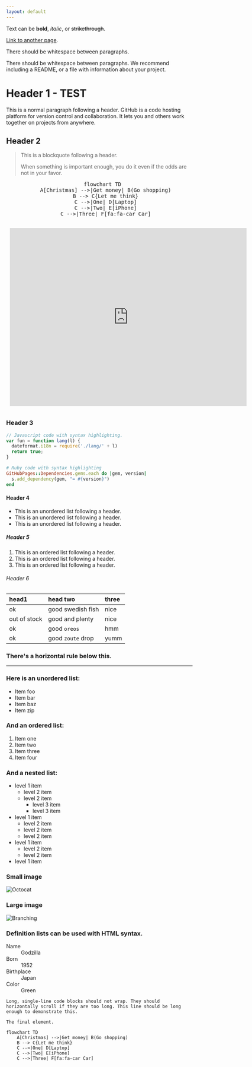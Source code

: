 ```yaml
---
layout: default
---
```


Text can be **bold**, _italic_, or ~~strikethrough~~.

[Link to another page](./another-page.html).

There should be whitespace between paragraphs.

There should be whitespace between paragraphs. We recommend including a README, or a file with information about your project.

# Header 1 - TEST

This is a normal paragraph following a header. GitHub is a code hosting platform for version control and collaboration. It lets you and others work together on projects from anywhere.

## Header 2

> This is a blockquote following a header.
>
> When something is important enough, you do it even if the odds are not in your favor.

<html lang="en">
  <body> <center>
    <pre class="mermaid">
  flowchart TD
    A[Christmas] -->|Get money| B(Go shopping)
    B --> C{Let me think}
    C -->|One| D[Laptop]
    C -->|Two| E[iPhone]
    C -->|Three| F[fa:fa-car Car]
    </pre>
    <script type="module">
      import mermaid from 'https://cdn.jsdelivr.net/npm/mermaid@10/dist/mermaid.esm.min.mjs';
    </script>
    </center>
  </body>
</html>

<html lang="en">
  <body> <center>
    <div style="width: 640px; height: 480px; margin: 10px; position: relative;"><iframe allowfullscreen frameborder="0" style="width:640px; height:480px" src="https://lucid.app/documents/embedded/d370457a-4d41-4935-bf6a-dcdd86ac9a92" id="7l9ObRQ3o4IZ"></iframe></div>
    </center>
  </body>
</html>

<div class="mxgraph" style="max-width:100%;border:1px solid transparent;" data-mxgraph="{&quot;highlight&quot;:&quot;#0000ff&quot;,&quot;nav&quot;:true,&quot;resize&quot;:true,&quot;toolbar&quot;:&quot;zoom layers tags lightbox&quot;,&quot;edit&quot;:&quot;_blank&quot;,&quot;xml&quot;:&quot;&lt;mxfile host=\&quot;app.diagrams.net\&quot; modified=\&quot;2023-04-15T07:37:58.607Z\&quot; agent=\&quot;Mozilla/5.0 (Windows NT 10.0; Win64; x64) AppleWebKit/537.36 (KHTML, like Gecko) Chrome/112.0.0.0 Safari/537.36\&quot; etag=\&quot;I_ymGwP9hc5M88X2IAPn\&quot; version=\&quot;21.1.8\&quot; type=\&quot;github\&quot;&gt;\n  &lt;diagram name=\&quot;Page-1\&quot; id=\&quot;c7488fd3-1785-93aa-aadb-54a6760d102a\&quot;&gt;\n    &lt;mxGraphModel dx=\&quot;537\&quot; dy=\&quot;947\&quot; grid=\&quot;1\&quot; gridSize=\&quot;10\&quot; guides=\&quot;1\&quot; tooltips=\&quot;1\&quot; connect=\&quot;1\&quot; arrows=\&quot;1\&quot; fold=\&quot;1\&quot; page=\&quot;1\&quot; pageScale=\&quot;1\&quot; pageWidth=\&quot;1100\&quot; pageHeight=\&quot;850\&quot; background=\&quot;none\&quot; math=\&quot;0\&quot; shadow=\&quot;0\&quot;&gt;\n      &lt;root&gt;\n        &lt;mxCell id=\&quot;0\&quot; /&gt;\n        &lt;mxCell id=\&quot;1\&quot; parent=\&quot;0\&quot; /&gt;\n        &lt;mxCell id=\&quot;2b4e8129b02d487f-1\&quot; value=\&quot;Pool\&quot; style=\&quot;swimlane;html=1;childLayout=stackLayout;horizontal=1;startSize=20;horizontalStack=0;rounded=0;shadow=0;labelBackgroundColor=none;strokeWidth=1;fontFamily=Verdana;fontSize=8;align=center;\&quot; parent=\&quot;1\&quot; vertex=\&quot;1\&quot;&gt;\n          &lt;mxGeometry x=\&quot;180\&quot; y=\&quot;70\&quot; width=\&quot;680\&quot; height=\&quot;470\&quot; as=\&quot;geometry\&quot; /&gt;\n        &lt;/mxCell&gt;\n        &lt;mxCell id=\&quot;2b4e8129b02d487f-2\&quot; value=\&quot;Lane 1\&quot; style=\&quot;swimlane;html=1;startSize=20;horizontal=0;\&quot; parent=\&quot;2b4e8129b02d487f-1\&quot; vertex=\&quot;1\&quot;&gt;\n          &lt;mxGeometry y=\&quot;20\&quot; width=\&quot;680\&quot; height=\&quot;150\&quot; as=\&quot;geometry\&quot; /&gt;\n        &lt;/mxCell&gt;\n        &lt;mxCell id=\&quot;2b4e8129b02d487f-18\&quot; style=\&quot;edgeStyle=orthogonalEdgeStyle;rounded=0;html=1;labelBackgroundColor=none;startArrow=none;startFill=0;startSize=5;endArrow=classicThin;endFill=1;endSize=5;jettySize=auto;orthogonalLoop=1;strokeWidth=1;fontFamily=Verdana;fontSize=8\&quot; parent=\&quot;2b4e8129b02d487f-2\&quot; source=\&quot;2b4e8129b02d487f-5\&quot; target=\&quot;2b4e8129b02d487f-6\&quot; edge=\&quot;1\&quot;&gt;\n          &lt;mxGeometry relative=\&quot;1\&quot; as=\&quot;geometry\&quot; /&gt;\n        &lt;/mxCell&gt;\n        &lt;mxCell id=\&quot;2b4e8129b02d487f-5\&quot; value=\&quot;\&quot; style=\&quot;ellipse;whiteSpace=wrap;html=1;rounded=0;shadow=0;labelBackgroundColor=none;strokeWidth=1;fontFamily=Verdana;fontSize=8;align=center;\&quot; parent=\&quot;2b4e8129b02d487f-2\&quot; vertex=\&quot;1\&quot;&gt;\n          &lt;mxGeometry x=\&quot;60\&quot; y=\&quot;60\&quot; width=\&quot;30\&quot; height=\&quot;30\&quot; as=\&quot;geometry\&quot; /&gt;\n        &lt;/mxCell&gt;\n        &lt;mxCell id=\&quot;2b4e8129b02d487f-6\&quot; value=\&quot;\&quot; style=\&quot;rounded=1;whiteSpace=wrap;html=1;shadow=0;labelBackgroundColor=none;strokeWidth=1;fontFamily=Verdana;fontSize=8;align=center;\&quot; parent=\&quot;2b4e8129b02d487f-2\&quot; vertex=\&quot;1\&quot;&gt;\n          &lt;mxGeometry x=\&quot;120\&quot; y=\&quot;56.49999999999997\&quot; width=\&quot;70\&quot; height=\&quot;37\&quot; as=\&quot;geometry\&quot; /&gt;\n        &lt;/mxCell&gt;\n        &lt;mxCell id=\&quot;2b4e8129b02d487f-20\&quot; style=\&quot;edgeStyle=orthogonalEdgeStyle;rounded=0;html=1;labelBackgroundColor=none;startArrow=none;startFill=0;startSize=5;endArrow=classicThin;endFill=1;endSize=5;jettySize=auto;orthogonalLoop=1;strokeWidth=1;fontFamily=Verdana;fontSize=8\&quot; parent=\&quot;2b4e8129b02d487f-2\&quot; source=\&quot;2b4e8129b02d487f-7\&quot; target=\&quot;2b4e8129b02d487f-8\&quot; edge=\&quot;1\&quot;&gt;\n          &lt;mxGeometry relative=\&quot;1\&quot; as=\&quot;geometry\&quot; /&gt;\n        &lt;/mxCell&gt;\n        &lt;mxCell id=\&quot;2b4e8129b02d487f-7\&quot; value=\&quot;\&quot; style=\&quot;rounded=1;whiteSpace=wrap;html=1;shadow=0;labelBackgroundColor=none;strokeWidth=1;fontFamily=Verdana;fontSize=8;align=center;\&quot; parent=\&quot;2b4e8129b02d487f-2\&quot; vertex=\&quot;1\&quot;&gt;\n          &lt;mxGeometry x=\&quot;230\&quot; y=\&quot;56.49999999999997\&quot; width=\&quot;70\&quot; height=\&quot;37\&quot; as=\&quot;geometry\&quot; /&gt;\n        &lt;/mxCell&gt;\n        &lt;mxCell id=\&quot;2b4e8129b02d487f-8\&quot; value=\&quot;\&quot; style=\&quot;ellipse;whiteSpace=wrap;html=1;rounded=0;shadow=0;labelBackgroundColor=none;strokeWidth=2;fontFamily=Verdana;fontSize=8;align=center;\&quot; parent=\&quot;2b4e8129b02d487f-2\&quot; vertex=\&quot;1\&quot;&gt;\n          &lt;mxGeometry x=\&quot;330\&quot; y=\&quot;60\&quot; width=\&quot;30\&quot; height=\&quot;30\&quot; as=\&quot;geometry\&quot; /&gt;\n        &lt;/mxCell&gt;\n        &lt;mxCell id=\&quot;2b4e8129b02d487f-22\&quot; style=\&quot;edgeStyle=orthogonalEdgeStyle;rounded=0;html=1;entryX=0;entryY=0.5;labelBackgroundColor=none;startArrow=none;startFill=0;startSize=5;endArrow=classicThin;endFill=1;endSize=5;jettySize=auto;orthogonalLoop=1;strokeWidth=1;fontFamily=Verdana;fontSize=8\&quot; parent=\&quot;2b4e8129b02d487f-2\&quot; source=\&quot;2b4e8129b02d487f-9\&quot; target=\&quot;2b4e8129b02d487f-10\&quot; edge=\&quot;1\&quot;&gt;\n          &lt;mxGeometry relative=\&quot;1\&quot; as=\&quot;geometry\&quot; /&gt;\n        &lt;/mxCell&gt;\n        &lt;mxCell id=\&quot;2b4e8129b02d487f-9\&quot; value=\&quot;\&quot; style=\&quot;rounded=1;whiteSpace=wrap;html=1;shadow=0;labelBackgroundColor=none;strokeWidth=1;fontFamily=Verdana;fontSize=8;align=center;\&quot; parent=\&quot;2b4e8129b02d487f-2\&quot; vertex=\&quot;1\&quot;&gt;\n          &lt;mxGeometry x=\&quot;420\&quot; y=\&quot;56.49999999999997\&quot; width=\&quot;70\&quot; height=\&quot;37\&quot; as=\&quot;geometry\&quot; /&gt;\n        &lt;/mxCell&gt;\n        &lt;mxCell id=\&quot;2b4e8129b02d487f-23\&quot; style=\&quot;edgeStyle=orthogonalEdgeStyle;rounded=0;html=1;labelBackgroundColor=none;startArrow=none;startFill=0;startSize=5;endArrow=classicThin;endFill=1;endSize=5;jettySize=auto;orthogonalLoop=1;strokeWidth=1;fontFamily=Verdana;fontSize=8\&quot; parent=\&quot;2b4e8129b02d487f-2\&quot; source=\&quot;2b4e8129b02d487f-10\&quot; target=\&quot;2b4e8129b02d487f-11\&quot; edge=\&quot;1\&quot;&gt;\n          &lt;mxGeometry relative=\&quot;1\&quot; as=\&quot;geometry\&quot; /&gt;\n        &lt;/mxCell&gt;\n        &lt;mxCell id=\&quot;2b4e8129b02d487f-10\&quot; value=\&quot;\&quot; style=\&quot;shape=mxgraph.bpmn.shape;html=1;verticalLabelPosition=bottom;labelBackgroundColor=#ffffff;verticalAlign=top;perimeter=rhombusPerimeter;background=gateway;outline=none;symbol=parallelGw;rounded=1;shadow=0;strokeWidth=1;fontFamily=Verdana;fontSize=8;align=center;\&quot; parent=\&quot;2b4e8129b02d487f-2\&quot; vertex=\&quot;1\&quot;&gt;\n          &lt;mxGeometry x=\&quot;550\&quot; y=\&quot;60\&quot; width=\&quot;30\&quot; height=\&quot;30\&quot; as=\&quot;geometry\&quot; /&gt;\n        &lt;/mxCell&gt;\n        &lt;mxCell id=\&quot;2b4e8129b02d487f-11\&quot; value=\&quot;\&quot; style=\&quot;ellipse;whiteSpace=wrap;html=1;rounded=0;shadow=0;labelBackgroundColor=none;strokeWidth=2;fontFamily=Verdana;fontSize=8;align=center;\&quot; parent=\&quot;2b4e8129b02d487f-2\&quot; vertex=\&quot;1\&quot;&gt;\n          &lt;mxGeometry x=\&quot;610\&quot; y=\&quot;60\&quot; width=\&quot;30\&quot; height=\&quot;30\&quot; as=\&quot;geometry\&quot; /&gt;\n        &lt;/mxCell&gt;\n        &lt;mxCell id=\&quot;2b4e8129b02d487f-3\&quot; value=\&quot;Lane 2\&quot; style=\&quot;swimlane;html=1;startSize=20;horizontal=0;\&quot; parent=\&quot;2b4e8129b02d487f-1\&quot; vertex=\&quot;1\&quot;&gt;\n          &lt;mxGeometry y=\&quot;170\&quot; width=\&quot;680\&quot; height=\&quot;150\&quot; as=\&quot;geometry\&quot; /&gt;\n        &lt;/mxCell&gt;\n        &lt;mxCell id=\&quot;2b4e8129b02d487f-26\&quot; style=\&quot;edgeStyle=orthogonalEdgeStyle;rounded=0;html=1;labelBackgroundColor=none;startArrow=none;startFill=0;startSize=5;endArrow=classicThin;endFill=1;endSize=5;jettySize=auto;orthogonalLoop=1;strokeWidth=1;fontFamily=Verdana;fontSize=8\&quot; parent=\&quot;2b4e8129b02d487f-3\&quot; source=\&quot;2b4e8129b02d487f-12\&quot; target=\&quot;2b4e8129b02d487f-13\&quot; edge=\&quot;1\&quot;&gt;\n          &lt;mxGeometry relative=\&quot;1\&quot; as=\&quot;geometry\&quot; /&gt;\n        &lt;/mxCell&gt;\n        &lt;mxCell id=\&quot;2b4e8129b02d487f-12\&quot; value=\&quot;\&quot; style=\&quot;rounded=1;whiteSpace=wrap;html=1;shadow=0;labelBackgroundColor=none;strokeWidth=1;fontFamily=Verdana;fontSize=8;align=center;\&quot; parent=\&quot;2b4e8129b02d487f-3\&quot; vertex=\&quot;1\&quot;&gt;\n          &lt;mxGeometry x=\&quot;120\&quot; y=\&quot;49.99999999999996\&quot; width=\&quot;70\&quot; height=\&quot;37\&quot; as=\&quot;geometry\&quot; /&gt;\n        &lt;/mxCell&gt;\n        &lt;mxCell id=\&quot;2b4e8129b02d487f-13\&quot; value=\&quot;\&quot; style=\&quot;strokeWidth=1;html=1;shape=mxgraph.flowchart.decision;whiteSpace=wrap;rounded=1;shadow=0;labelBackgroundColor=none;fontFamily=Verdana;fontSize=8;align=center;\&quot; parent=\&quot;2b4e8129b02d487f-3\&quot; vertex=\&quot;1\&quot;&gt;\n          &lt;mxGeometry x=\&quot;250\&quot; y=\&quot;53.499999999999915\&quot; width=\&quot;30\&quot; height=\&quot;30\&quot; as=\&quot;geometry\&quot; /&gt;\n        &lt;/mxCell&gt;\n        &lt;mxCell id=\&quot;2b4e8129b02d487f-4\&quot; value=\&quot;Lane 3\&quot; style=\&quot;swimlane;html=1;startSize=20;horizontal=0;\&quot; parent=\&quot;2b4e8129b02d487f-1\&quot; vertex=\&quot;1\&quot;&gt;\n          &lt;mxGeometry y=\&quot;320\&quot; width=\&quot;680\&quot; height=\&quot;150\&quot; as=\&quot;geometry\&quot; /&gt;\n        &lt;/mxCell&gt;\n        &lt;mxCell id=\&quot;2b4e8129b02d487f-28\&quot; style=\&quot;edgeStyle=orthogonalEdgeStyle;rounded=0;html=1;labelBackgroundColor=none;startArrow=none;startFill=0;startSize=5;endArrow=classicThin;endFill=1;endSize=5;jettySize=auto;orthogonalLoop=1;strokeWidth=1;fontFamily=Verdana;fontSize=8;\&quot; parent=\&quot;2b4e8129b02d487f-4\&quot; source=\&quot;2b4e8129b02d487f-14\&quot; target=\&quot;2b4e8129b02d487f-15\&quot; edge=\&quot;1\&quot;&gt;\n          &lt;mxGeometry relative=\&quot;1\&quot; as=\&quot;geometry\&quot; /&gt;\n        &lt;/mxCell&gt;\n        &lt;mxCell id=\&quot;2b4e8129b02d487f-14\&quot; value=\&quot;\&quot; style=\&quot;rounded=1;whiteSpace=wrap;html=1;shadow=0;labelBackgroundColor=none;strokeWidth=1;fontFamily=Verdana;fontSize=8;align=center;\&quot; parent=\&quot;2b4e8129b02d487f-4\&quot; vertex=\&quot;1\&quot;&gt;\n          &lt;mxGeometry x=\&quot;230\&quot; y=\&quot;57.00000000000003\&quot; width=\&quot;70\&quot; height=\&quot;37\&quot; as=\&quot;geometry\&quot; /&gt;\n        &lt;/mxCell&gt;\n        &lt;mxCell id=\&quot;2b4e8129b02d487f-29\&quot; value=\&quot;Yes\&quot; style=\&quot;edgeStyle=orthogonalEdgeStyle;rounded=0;html=1;entryX=0;entryY=0.5;labelBackgroundColor=none;startArrow=none;startFill=0;startSize=5;endArrow=classicThin;endFill=1;endSize=5;jettySize=auto;orthogonalLoop=1;strokeWidth=1;fontFamily=Verdana;fontSize=8\&quot; parent=\&quot;2b4e8129b02d487f-4\&quot; source=\&quot;2b4e8129b02d487f-15\&quot; target=\&quot;2b4e8129b02d487f-16\&quot; edge=\&quot;1\&quot;&gt;\n          &lt;mxGeometry x=\&quot;-0.5006\&quot; y=\&quot;6\&quot; relative=\&quot;1\&quot; as=\&quot;geometry\&quot;&gt;\n            &lt;mxPoint as=\&quot;offset\&quot; /&gt;\n          &lt;/mxGeometry&gt;\n        &lt;/mxCell&gt;\n        &lt;mxCell id=\&quot;2b4e8129b02d487f-15\&quot; value=\&quot;\&quot; style=\&quot;strokeWidth=1;html=1;shape=mxgraph.flowchart.decision;whiteSpace=wrap;rounded=1;shadow=0;labelBackgroundColor=none;fontFamily=Verdana;fontSize=8;align=center;\&quot; parent=\&quot;2b4e8129b02d487f-4\&quot; vertex=\&quot;1\&quot;&gt;\n          &lt;mxGeometry x=\&quot;330\&quot; y=\&quot;60.500000000000064\&quot; width=\&quot;30\&quot; height=\&quot;30\&quot; as=\&quot;geometry\&quot; /&gt;\n        &lt;/mxCell&gt;\n        &lt;mxCell id=\&quot;2b4e8129b02d487f-30\&quot; style=\&quot;edgeStyle=orthogonalEdgeStyle;rounded=0;html=1;labelBackgroundColor=none;startArrow=none;startFill=0;startSize=5;endArrow=classicThin;endFill=1;endSize=5;jettySize=auto;orthogonalLoop=1;strokeColor=#000000;strokeWidth=1;fontFamily=Verdana;fontSize=8;fontColor=#000000;\&quot; parent=\&quot;2b4e8129b02d487f-4\&quot; source=\&quot;2b4e8129b02d487f-16\&quot; target=\&quot;2b4e8129b02d487f-17\&quot; edge=\&quot;1\&quot;&gt;\n          &lt;mxGeometry relative=\&quot;1\&quot; as=\&quot;geometry\&quot; /&gt;\n        &lt;/mxCell&gt;\n        &lt;mxCell id=\&quot;2b4e8129b02d487f-16\&quot; value=\&quot;\&quot; style=\&quot;shape=mxgraph.bpmn.shape;html=1;verticalLabelPosition=bottom;labelBackgroundColor=#ffffff;verticalAlign=top;perimeter=rhombusPerimeter;background=gateway;outline=none;symbol=parallelGw;rounded=1;shadow=0;strokeWidth=1;fontFamily=Verdana;fontSize=8;align=center;\&quot; parent=\&quot;2b4e8129b02d487f-4\&quot; vertex=\&quot;1\&quot;&gt;\n          &lt;mxGeometry x=\&quot;440\&quot; y=\&quot;60.500000000000064\&quot; width=\&quot;30\&quot; height=\&quot;30\&quot; as=\&quot;geometry\&quot; /&gt;\n        &lt;/mxCell&gt;\n        &lt;mxCell id=\&quot;2b4e8129b02d487f-17\&quot; value=\&quot;\&quot; style=\&quot;rounded=1;whiteSpace=wrap;html=1;shadow=0;labelBackgroundColor=none;strokeWidth=1;fontFamily=Verdana;fontSize=8;align=center;\&quot; parent=\&quot;2b4e8129b02d487f-4\&quot; vertex=\&quot;1\&quot;&gt;\n          &lt;mxGeometry x=\&quot;530\&quot; y=\&quot;57\&quot; width=\&quot;70\&quot; height=\&quot;37\&quot; as=\&quot;geometry\&quot; /&gt;\n        &lt;/mxCell&gt;\n        &lt;mxCell id=\&quot;2b4e8129b02d487f-24\&quot; style=\&quot;edgeStyle=orthogonalEdgeStyle;rounded=0;html=1;labelBackgroundColor=none;startArrow=none;startFill=0;startSize=5;endArrow=classicThin;endFill=1;endSize=5;jettySize=auto;orthogonalLoop=1;strokeWidth=1;fontFamily=Verdana;fontSize=8\&quot; parent=\&quot;2b4e8129b02d487f-1\&quot; source=\&quot;2b4e8129b02d487f-6\&quot; target=\&quot;2b4e8129b02d487f-12\&quot; edge=\&quot;1\&quot;&gt;\n          &lt;mxGeometry relative=\&quot;1\&quot; as=\&quot;geometry\&quot; /&gt;\n        &lt;/mxCell&gt;\n        &lt;mxCell id=\&quot;2b4e8129b02d487f-25\&quot; value=\&quot;No\&quot; style=\&quot;edgeStyle=orthogonalEdgeStyle;rounded=0;html=1;labelBackgroundColor=none;startArrow=none;startFill=0;startSize=5;endArrow=classicThin;endFill=1;endSize=5;jettySize=auto;orthogonalLoop=1;strokeWidth=1;fontFamily=Verdana;fontSize=8\&quot; parent=\&quot;2b4e8129b02d487f-1\&quot; source=\&quot;2b4e8129b02d487f-13\&quot; target=\&quot;2b4e8129b02d487f-7\&quot; edge=\&quot;1\&quot;&gt;\n          &lt;mxGeometry x=\&quot;-0.9364\&quot; y=\&quot;-15\&quot; relative=\&quot;1\&quot; as=\&quot;geometry\&quot;&gt;\n            &lt;mxPoint as=\&quot;offset\&quot; /&gt;\n          &lt;/mxGeometry&gt;\n        &lt;/mxCell&gt;\n        &lt;mxCell id=\&quot;2b4e8129b02d487f-27\&quot; value=\&quot;Yes\&quot; style=\&quot;edgeStyle=orthogonalEdgeStyle;rounded=0;html=1;labelBackgroundColor=none;startArrow=none;startFill=0;startSize=5;endArrow=classicThin;endFill=1;endSize=5;jettySize=auto;orthogonalLoop=1;strokeWidth=1;fontFamily=Verdana;fontSize=8\&quot; parent=\&quot;2b4e8129b02d487f-1\&quot; source=\&quot;2b4e8129b02d487f-13\&quot; target=\&quot;2b4e8129b02d487f-14\&quot; edge=\&quot;1\&quot;&gt;\n          &lt;mxGeometry x=\&quot;-0.8947\&quot; y=\&quot;15\&quot; relative=\&quot;1\&quot; as=\&quot;geometry\&quot;&gt;\n            &lt;mxPoint as=\&quot;offset\&quot; /&gt;\n          &lt;/mxGeometry&gt;\n        &lt;/mxCell&gt;\n        &lt;mxCell id=\&quot;2b4e8129b02d487f-31\&quot; style=\&quot;edgeStyle=orthogonalEdgeStyle;rounded=0;html=1;entryX=0.5;entryY=1;labelBackgroundColor=none;startArrow=none;startFill=0;startSize=5;endArrow=classicThin;endFill=1;endSize=5;jettySize=auto;orthogonalLoop=1;strokeWidth=1;fontFamily=Verdana;fontSize=8\&quot; parent=\&quot;2b4e8129b02d487f-1\&quot; source=\&quot;2b4e8129b02d487f-17\&quot; target=\&quot;2b4e8129b02d487f-10\&quot; edge=\&quot;1\&quot;&gt;\n          &lt;mxGeometry relative=\&quot;1\&quot; as=\&quot;geometry\&quot; /&gt;\n        &lt;/mxCell&gt;\n        &lt;mxCell id=\&quot;2b4e8129b02d487f-32\&quot; value=\&quot;No\&quot; style=\&quot;edgeStyle=orthogonalEdgeStyle;rounded=0;html=1;labelBackgroundColor=none;startArrow=none;startFill=0;startSize=5;endArrow=classicThin;endFill=1;endSize=5;jettySize=auto;orthogonalLoop=1;strokeWidth=1;fontFamily=Verdana;fontSize=8\&quot; parent=\&quot;2b4e8129b02d487f-1\&quot; source=\&quot;2b4e8129b02d487f-15\&quot; target=\&quot;2b4e8129b02d487f-12\&quot; edge=\&quot;1\&quot;&gt;\n          &lt;mxGeometry x=\&quot;-0.9529\&quot; y=\&quot;15\&quot; relative=\&quot;1\&quot; as=\&quot;geometry\&quot;&gt;\n            &lt;Array as=\&quot;points\&quot;&gt;\n              &lt;mxPoint x=\&quot;345\&quot; y=\&quot;440\&quot; /&gt;\n              &lt;mxPoint x=\&quot;155\&quot; y=\&quot;440\&quot; /&gt;\n            &lt;/Array&gt;\n            &lt;mxPoint as=\&quot;offset\&quot; /&gt;\n          &lt;/mxGeometry&gt;\n        &lt;/mxCell&gt;\n        &lt;mxCell id=\&quot;2b4e8129b02d487f-33\&quot; style=\&quot;edgeStyle=orthogonalEdgeStyle;rounded=0;html=1;labelBackgroundColor=none;startArrow=none;startFill=0;startSize=5;endArrow=classicThin;endFill=1;endSize=5;jettySize=auto;orthogonalLoop=1;strokeWidth=1;fontFamily=Verdana;fontSize=8\&quot; parent=\&quot;2b4e8129b02d487f-1\&quot; source=\&quot;2b4e8129b02d487f-16\&quot; target=\&quot;2b4e8129b02d487f-9\&quot; edge=\&quot;1\&quot;&gt;\n          &lt;mxGeometry relative=\&quot;1\&quot; as=\&quot;geometry\&quot; /&gt;\n        &lt;/mxCell&gt;\n      &lt;/root&gt;\n    &lt;/mxGraphModel&gt;\n  &lt;/diagram&gt;\n&lt;/mxfile&gt;\n&quot;}"></div>
<script type="text/javascript" src="https://viewer.diagrams.net/js/viewer-static.min.js"></script>


### Header 3

```js
// Javascript code with syntax highlighting.
var fun = function lang(l) {
  dateformat.i18n = require('./lang/' + l)
  return true;
}
```

```ruby
# Ruby code with syntax highlighting
GitHubPages::Dependencies.gems.each do |gem, version|
  s.add_dependency(gem, "= #{version}")
end
```

#### Header 4

*   This is an unordered list following a header.
*   This is an unordered list following a header.
*   This is an unordered list following a header.

##### Header 5

1.  This is an ordered list following a header.
2.  This is an ordered list following a header.
3.  This is an ordered list following a header.

###### Header 6

| head1        | head two          | three |
|:-------------|:------------------|:------|
| ok           | good swedish fish | nice  |
| out of stock | good and plenty   | nice  |
| ok           | good `oreos`      | hmm   |
| ok           | good `zoute` drop | yumm  |

### There's a horizontal rule below this.

* * *

### Here is an unordered list:

*   Item foo
*   Item bar
*   Item baz
*   Item zip

### And an ordered list:

1.  Item one
1.  Item two
1.  Item three
1.  Item four

### And a nested list:

- level 1 item
  - level 2 item
  - level 2 item
    - level 3 item
    - level 3 item
- level 1 item
  - level 2 item
  - level 2 item
  - level 2 item
- level 1 item
  - level 2 item
  - level 2 item
- level 1 item

### Small image

![Octocat](https://github.githubassets.com/images/icons/emoji/octocat.png)

### Large image

![Branching](https://guides.github.com/activities/hello-world/branching.png)


### Definition lists can be used with HTML syntax.

<dl>
<dt>Name</dt>
<dd>Godzilla</dd>
<dt>Born</dt>
<dd>1952</dd>
<dt>Birthplace</dt>
<dd>Japan</dd>
<dt>Color</dt>
<dd>Green</dd>
</dl>
   

```
Long, single-line code blocks should not wrap. They should horizontally scroll if they are too long. This line should be long enough to demonstrate this.
```

```
The final element.
```

```mermaid
flowchart TD
    A[Christmas] -->|Get money| B(Go shopping)
    B --> C{Let me think}
    C -->|One| D[Laptop]
    C -->|Two| E[iPhone]
    C -->|Three| F[fa:fa-car Car]
    

